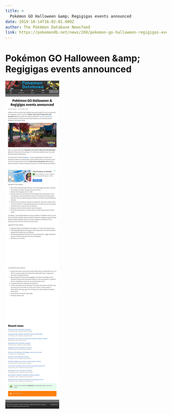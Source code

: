 ```yaml
---
title: >
  Pokémon GO Halloween &amp; Regigigas events announced
date: 2019-10-14T16:02:01.000Z
author: The Pokémon Database Newsfeed
link: https://pokemondb.net/news/269/pokemon-go-halloween-regigigas-events-announced
---
```

# Pokémon GO Halloween &amp;amp; Regigigas events announced

[![Pokémon GO Halloween &amp;amp; Regigigas events announced](./screenshot.png)](https://pokemondb.net/news/269/pokemon-go-halloween-regigigas-events-announced)
